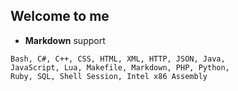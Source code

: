Welcome to me
---
- **Markdown** support 
```
Bash, C#, C++, CSS, HTML, XML, HTTP, JSON, Java, 
JavaScript, Lua, Makefile, Markdown, PHP, Python, 
Ruby, SQL, Shell Session, Intel x86 Assembly
```